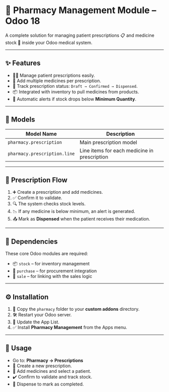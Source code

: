 # 💊 Pharmacy Management Module – Odoo 18

A complete solution for managing patient prescriptions 📋 and medicine stock 💼 inside your Odoo medical system.

---

## ✨ Features

- 🧑‍⚕️ Manage patient prescriptions easily.
- 💊 Add multiple medicines per prescription.
- 🔄 Track prescription status: `Draft → Confirmed → Dispensed`.
- 📦 Integrated with inventory to pull medicines from products.
- 🚨 Automatic alerts if stock drops below **Minimum Quantity**.

---

## 🧠 Models

| Model Name                  | Description                           |
|----------------------------|---------------------------------------|
| `pharmacy.prescription`     | Main prescription model               |
| `pharmacy.prescription.line`| Line items for each medicine in prescription |

---

## 📌 Prescription Flow

1. ➕ Create a prescription and add medicines.
2. ✅ Confirm it to validate.
3. 🔍 The system checks stock levels.
4. 📉 If any medicine is below minimum, an alert is generated.
5. 📤 Mark as **Dispensed** when the patient receives their medication.

---

## 🧱 Dependencies

These core Odoo modules are required:

- 📦 `stock` – for inventory management  
- 🛒 `purchase` – for procurement integration  
- 💼 `sale` – for linking with the sales logic  

---

## ⚙️ Installation

1. 📁 Copy the `pharmacy` folder to your **custom addons** directory.
2. 🛠 Restart your Odoo server.
3. 🔄 Update the App List.
4. ✅ Install **Pharmacy Management** from the Apps menu.

---

## 🧪 Usage

- Go to: **Pharmacy → Prescriptions**  
- 📝 Create a new prescription.
- 🧾 Add medicines and select a patient.
- ✔️ Confirm to validate and track stock.
- 🚚 Dispense to mark as completed.
